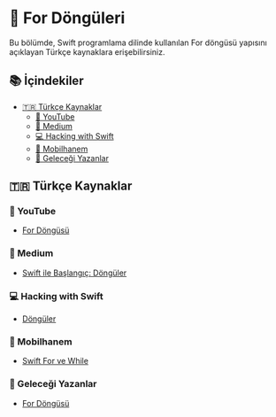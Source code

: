 # 🔁 For Döngüleri

Bu bölümde, Swift programlama dilinde kullanılan For döngüsü yapısını açıklayan Türkçe kaynaklara erişebilirsiniz.

## 📚 İçindekiler

- <a href="#turkce-kaynaklar">🇹🇷 Türkçe Kaynaklar</a>
  - <a href="#youtube">🎥 YouTube</a>
  - <a href="#medium">📝 Medium</a>
  - <a href="#hacking-with-swift-tr">💻 Hacking with Swift</a>
  - <a href="#mobilhanem">📱 Mobilhanem</a>
  - <a href="#gelecegi-yazanlar">🚀 Geleceği Yazanlar</a>


## 🇹🇷 Türkçe Kaynaklar

### 🎥 YouTube

- [For Döngüsü](https://www.youtube.com/watch?v=6Hz2ThIk6wo)

### 📝 Medium

- [Swift ile Başlangıç: Döngüler](https://medium.com/turkishkit/döngüler-e92846b1f991)

### 💻 Hacking with Swift

- [Döngüler](https://www.hackingwithswift.com/read/tr/0/9/donguler-loop)

### 📱 Mobilhanem

- [Swift For ve While](https://www.mobilhanem.com/swift-for-ve-while/)

### 🚀 Geleceği Yazanlar

- [For Döngüsü](https://gelecegiyazanlar.turkcell.com.tr/konu/egitim/swift-101/dongusu)
